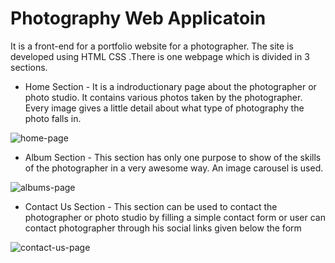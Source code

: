 # Photography Web Applicatoin

It is a front-end for a portfolio website for a photographer. The site is developed using HTML CSS .There is one webpage which is divided in 3 sections.

* Home Section - 
It is a indroductionary page about the photographer or photo studio. It contains various photos taken by the photographer. Every image gives a little detail about what type of photography the photo falls in. 

![home-page](https://github.com/user-attachments/assets/7bf2046d-cfec-47f7-8a0f-6eb9dda274a0)


* Album Section - 
This section has only one purpose to show of the skills of the photographer in a very awesome way. An image carousel is used.

![albums-page](https://github.com/user-attachments/assets/fe36ee8c-ce66-471e-837c-2afba0082647)


* Contact Us Section - 
This section can be used to contact the photographer or photo studio by filling a simple contact form or user can contact photographer through his social links given below the form

![contact-us-page](https://github.com/user-attachments/assets/f94118ed-0e68-4011-acb6-ee2b138e4e06)

